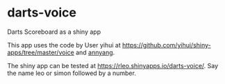 # darts-voice
Darts Scoreboard as a shiny app 


This app uses the code by User yihui at https://github.com/yihui/shiny-apps/tree/master/voice and [annyang](https://github.com/TalAter/annyang). 

The shiny app can be tested at https://rleo.shinyapps.io/darts-voice/. Say the name leo or simon followed by a number. 